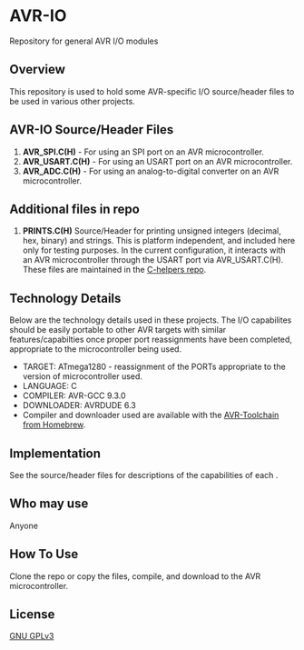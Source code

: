 # AVR-IO
Repository for general AVR I/O modules

## Overview
This repository is used to hold some AVR-specific I/O source/header files to be used in various other projects.

## AVR-IO Source/Header Files
1. **AVR_SPI.C(H)** - For using an SPI port on an AVR microcontroller.
2. **AVR_USART.C(H)** - For using an USART port on an AVR microcontroller.   
3. **AVR_ADC.C(H)** - For using an analog-to-digital converter on an AVR microcontroller.

## Additional files in repo
1. **PRINTS.C(H)** Source/Header for printing unsigned integers (decimal, hex, binary) and strings. This is platform independent, and included here only for testing purposes. In the current configuration, it interacts with an AVR microcontroller through the USART port via AVR_USART.C(H). These files are maintained in the [C-helpers repo](https://github.com/Jsfain/C-Helpers).   

## Technology Details
Below are the technology details used in these projects. The I/O capabilites should be easily portable to other AVR targets with similar features/capabilties once proper port reassignments have been completed, appropriate to the microcontroller being used.

* TARGET: ATmega1280 - reassignment of the PORTs appropriate to the version of microcontroller used.  
* LANGUAGE: C
* COMPILER: AVR-GCC 9.3.0
* DOWNLOADER: AVRDUDE 6.3
* Compiler and downloader used are available with the [AVR-Toolchain from Homebrew](https://github.com/osx-cross/homebrew-avr).


## Implementation
See the source/header files for descriptions of the capabilities of each .


## Who may use
Anyone


## How To Use
Clone the repo or copy the files, compile, and download to the AVR microcontroller.


## License
[GNU GPLv3](https://github.com/Jsfain/AVR-IO/blob/master/LICENSE)

